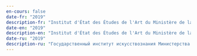```yaml
---
en-cours: false
date-fr: "2019"
description-fr: "Institut d'État des Études de l'Art du Ministère de la Culture de la Fédération de Russie (SIAS), Moscou, Russie"
date-en: "2019"
description-en: "Institut d'État des Études de l'Art du Ministère de la Culture de la Fédération de Russie (SIAS), Moscou, Russie"
date-ru: "2019"
description-ru: "Государственный институт искусствознания Министерства культуры РФ (ГИИ)"
---
```

